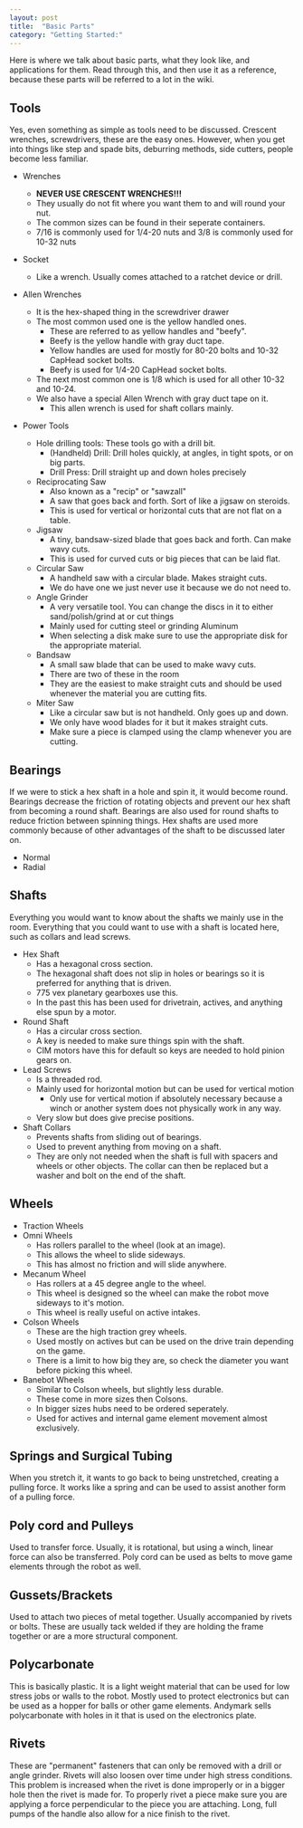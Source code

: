 ```yaml
---
layout: post
title:  "Basic Parts"
category: "Getting Started:"
---
```

Here is where we talk about basic parts, what they look like, and applications for them. Read through this, and then use it as a reference, because these parts will be referred to a lot in the wiki.

## Tools
Yes, even something as simple as tools need to be discussed. Crescent wrenches, screwdrivers, these are the easy ones. However, when you get into things like step and spade bits, deburring methods, side cutters, people become less familiar.
* Wrenches
    * **NEVER USE CRESCENT WRENCHES!!!**
    * They usually do not fit where you want them to and will round your nut.
    * The common sizes can be found in their seperate containers. 
    * 7/16 is commonly used for 1/4-20 nuts and 3/8 is commonly used for 10-32 nuts
* Socket
    * Like a wrench. Usually comes attached to a ratchet device or drill.
* Allen Wrenches 
    * It is the hex-shaped thing in the screwdriver drawer
    * The most common used one is the yellow handled ones. 
        * These are referred to as yellow handles and "beefy".
        * Beefy is the yellow handle with gray duct tape.
        * Yellow handles are used for mostly for 80-20 bolts and 10-32 CapHead socket bolts. 
        * Beefy is used for 1/4-20 CapHead socket bolts.
    * The next most common one is 1/8 which is used for all other 10-32 and 10-24.
    * We also have a special Allen Wrench with gray duct tape on it. 
        * This allen wrench is used for shaft collars mainly.

* Power Tools
    * Hole drilling tools: These tools go with a drill bit.
      * (Handheld) Drill: Drill holes quickly, at angles, in tight spots, or on big parts.
      * Drill Press: Drill straight up and down holes precisely
    * Reciprocating Saw 
      * Also known as a "recip" or "sawzall"
      * A saw that goes back and forth. Sort of like a jigsaw on steroids.
      * This is used for vertical or horizontal cuts that are not flat on a table.
    * Jigsaw
      * A tiny, bandsaw-sized blade that goes back and forth. Can make wavy cuts.
      * This is used for curved cuts or big pieces that can be laid flat. 
    * Circular Saw
      * A handheld saw with a circular blade. Makes straight cuts.
      * We do have one we just never use it because we do not need to. 
    * Angle Grinder
      * A very versatile tool. You can change the discs in it to either sand/polish/grind at or cut things
      * Mainly used for cutting steel or grinding Aluminum
      * When selecting a disk make sure to use the appropriate disk for the appropriate material.
    * Bandsaw
      * A small saw blade that can be used to make wavy cuts.
      * There are two of these in the room
      * They are the easiest to make straight cuts and should be used whenever the material you are cutting fits. 
    * Miter Saw
      * Like a circular saw but is not handheld. Only goes up and down.
      * We only have wood blades for it but it makes straight cuts.
      * Make sure a piece is clamped using the clamp whenever you are cutting.

## Bearings
If we were to stick a hex shaft in a hole and spin it, it would become round. Bearings decrease the friction of rotating objects and prevent our hex shaft from becoming a round shaft. Bearings are also used for round shafts to reduce friction between spinning things. Hex shafts are used more commonly because of other advantages of the shaft to be discussed later on. 
* Normal
* Radial

## Shafts
Everything you would want to know about the shafts we mainly use in the room. Everything that you could want to use with a shaft is located here, such as collars and lead screws.
* Hex Shaft
    * Has a hexagonal cross section.
    * The hexagonal shaft does not slip in holes or bearings so it is preferred for anything that is driven. 
    * 775 vex planetary gearboxes use this.
    * In the past this has been used for drivetrain, actives, and anything else spun by a motor.
* Round Shaft
    * Has a circular cross section.
    * A key is needed to make sure things spin with the shaft.
    * CIM motors have this for default so keys are needed to hold pinion gears on. 
* Lead Screws
    * Is a threaded rod.
    * Mainly used for horizontal motion but can be used for vertical motion
        * Only use for vertical motion if absolutely necessary because a winch or another system does not physically work in any way. 
    * Very slow but does give precise positions.
* Shaft Collars
    * Prevents shafts from sliding out of bearings.
    * Used to prevent anything from moving on a shaft.
    * They are only not needed when the shaft is full with spacers and wheels or other objects. The collar can then be replaced but a washer and bolt on the end of the shaft.

## Wheels
* Traction Wheels
* Omni Wheels
    * Has rollers parallel to the wheel (look at an image).
    * This allows the wheel to slide sideways.
    * This has almost no friction and will slide anywhere. 
* Mecanum Wheel
    * Has rollers at a 45 degree angle to the wheel.
    * This wheel is designed so the wheel can make the robot move sideways to it's motion. 
    * This wheel is really useful on active intakes.
* Colson Wheels
    * These are the high traction grey wheels.
    * Used mostly on actives but can be used on the drive train depending on the game.
    * There is a limit to how big they are, so check the diameter you want before picking this wheel.
* Banebot Wheels
    * Similar to Colson wheels, but slightly less durable. 
    * These come in more sizes then Colsons. 
    * In bigger sizes hubs need to be ordered seperately.
    * Used for actives and internal game element movement almost exclusively.
    

## Springs and Surgical Tubing
When you stretch it, it wants to go back to being unstretched, creating a pulling force. It works like a spring and can be used to assist another form of a pulling force. 

## Poly cord and Pulleys
Used to transfer force. Usually, it is rotational, but using a winch, linear force can also be transferred. Poly cord can be used as belts to move game elements through the robot as well. 

## Gussets/Brackets
Used to attach two pieces of metal together. Usually accompanied by rivets or bolts. These are usually tack welded if they are holding the frame together or are a more structural component. 

## Polycarbonate
This is basically plastic. It is a light weight material that can be used for low stress jobs or walls to the robot. Mostly used to protect electronics but can be used as a hopper for balls or other game elements. Andymark sells polycarbonate with holes in it that is used on the electronics plate. 

## Rivets
These are "permanent" fasteners that can only be removed with a drill or angle grinder. Rivets will also loosen over time under high stress conditions. This problem is increased when the rivet is done improperly or in a bigger hole then the rivet is made for. To properly rivet a piece make sure you are applying a force perpendicular to the piece you are attaching. Long, full pumps of the handle also allow for a nice finish to the rivet. 




